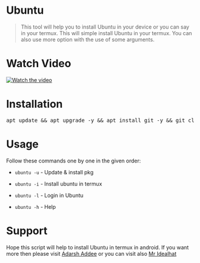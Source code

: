 # Ubuntu

> This tool will help you to install Ubuntu in your device or you can say in your termux. This will simple install Ubuntu in your termux. You can also use more option with the use of some arguments.  

# Watch Video
[![Watch the video](https://img.youtube.com/vi/IBgYA-dW7ds/maxresdefault.jpg
)](https://www.youtube.com/watch?v=IBgYA-dW7ds)

# Installation

<pre>
apt update && apt upgrade -y && apt install git -y && git clone https://github.com/adarshaddee/Ubuntu.git
</pre>


# Usage
Follow these commands one by one in the given order:

* ``ubuntu -u`` - Update & install pkg

* ``ubuntu -i`` - Install ubuntu in termux

* ``ubuntu -l`` - Login in Ubuntu

* ``ubuntu -h`` - Help

 
# Support

Hope this script will help to install Ubuntu in termux in android. If you want more then please visit <a href="https://www.google.com/search?q=adarsh+addee&oq=adarsh+addee&aqs=chrome..69i57j69i60l3j69i65.3270j0j9&client=ms-android-oppo-rvo2&sourceid=chrome-mobile&ie=UTF-8">Adarsh Addee</a> or you can visit also <a href="https://youtube.com/c/MrIdealhat">Mr Idealhat</a>









